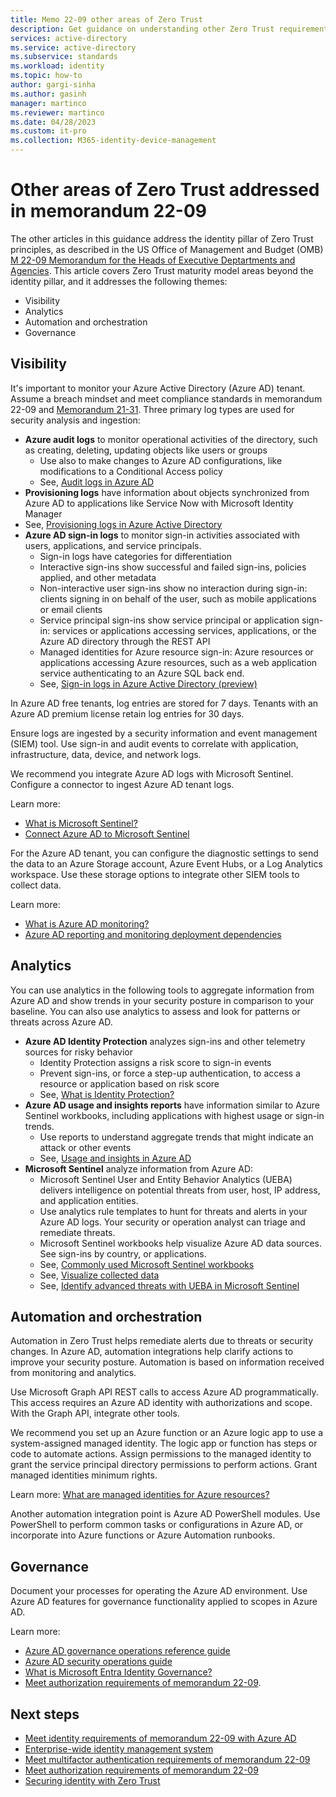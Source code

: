 ```yaml
---
title: Memo 22-09 other areas of Zero Trust
description: Get guidance on understanding other Zero Trust requirements outlined in US government OMB memorandum 22-09.
services: active-directory 
ms.service: active-directory
ms.subservice: standards
ms.workload: identity
ms.topic: how-to
author: gargi-sinha
ms.author: gasinh
manager: martinco
ms.reviewer: martinco
ms.date: 04/28/2023
ms.custom: it-pro
ms.collection: M365-identity-device-management
---
```


# Other areas of Zero Trust addressed in memorandum 22-09

The other articles in this guidance address the identity pillar of Zero Trust principles, as described in the US Office of Management and Budget (OMB) [M 22-09 Memorandum for the Heads of Executive Deptartments and Agencies](https://www.whitehouse.gov/wp-content/uploads/2022/01/M-22-09.pdf). This article covers Zero Trust maturity model areas beyond the identity pillar, and it addresses the following themes:

* Visibility
* Analytics
* Automation and orchestration
* Governance 

## Visibility

It's important to monitor your Azure Active Directory (Azure AD) tenant. Assume a breach mindset and meet compliance standards in memorandum 22-09 and [Memorandum 21-31](https://www.whitehouse.gov/wp-content/uploads/2021/08/M-21-31-Improving-the-Federal-Governments-Investigative-and-Remediation-Capabilities-Related-to-Cybersecurity-Incidents.pdf). Three primary log types are used for security analysis and ingestion:

* **Azure audit logs** to monitor operational activities of the directory, such as creating, deleting, updating objects like users or groups
  * Use also to make changes to Azure AD configurations, like modifications to a Conditional Access policy
  * See, [Audit logs in Azure AD](../reports-monitoring/concept-audit-logs.md)
* **Provisioning logs** have information about objects synchronized from Azure AD to applications like Service Now with Microsoft Identity Manager
* See, [Provisioning logs in Azure Active Directory](../reports-monitoring/concept-provisioning-logs.md)
* **Azure AD sign-in logs** to monitor sign-in activities associated with users, applications, and service principals. 
  * Sign-in logs have categories for differentiation
  * Interactive sign-ins show successful and failed sign-ins, policies applied, and other metadata
  * Non-interactive user sign-ins show no interaction during sign-in: clients signing in on behalf of the user, such as mobile applications or email clients
  * Service principal sign-ins show service principal or application sign-in: services or applications accessing services, applications, or the Azure AD directory through the REST API
  * Managed identities for Azure resource sign-in: Azure resources or applications accessing Azure resources, such as a web application service authenticating to an Azure SQL back end. 
  * See, [Sign-in logs in Azure Active Directory (preview)](../reports-monitoring/concept-all-sign-ins.md)

In Azure AD free tenants, log entries are stored for 7 days. Tenants with an Azure AD premium license retain log entries for 30 days. 

Ensure logs are ingested by a security information and event management (SIEM) tool. Use sign-in and audit events to correlate with application, infrastructure, data, device, and network logs. 

We recommend you integrate Azure AD logs with Microsoft Sentinel. Configure a connector to ingest Azure AD tenant logs.

Learn more:

* [What is Microsoft Sentinel?](../../sentinel/overview.md) 
* [Connect Azure AD to Microsoft Sentinel](../../sentinel/connect-azure-active-directory.md)

For the Azure AD tenant, you can configure the diagnostic settings to send the data to an Azure Storage account, Azure Event Hubs, or a Log Analytics workspace. Use these storage options to integrate other SIEM tools to collect data. 

Learn more:

* [What is Azure AD monitoring?](../reports-monitoring/overview-monitoring.md)
* [Azure AD reporting and monitoring deployment dependencies](../reports-monitoring/plan-monitoring-and-reporting.md)

## Analytics

You can use analytics in the following tools to aggregate information from Azure AD and show trends in your security posture in comparison to your baseline. You can also use analytics to assess and look for patterns or threats across Azure AD. 

* **Azure AD Identity Protection** analyzes sign-ins and other telemetry sources for risky behavior
  * Identity Protection assigns a risk score to sign-in events
  * Prevent sign-ins, or force a step-up authentication, to access a resource or application based on risk score
  * See, [What is Identity Protection?](../identity-protection/overview-identity-protection.md)
* **Azure AD usage and insights reports** have information similar to Azure Sentinel workbooks, including applications with highest usage or sign-in trends. 
  * Use reports to understand aggregate trends that might indicate an attack or other events
  * See, [Usage and insights in Azure AD](../reports-monitoring/concept-usage-insights-report.md)
* **Microsoft Sentinel** analyze information from Azure AD: 
  * Microsoft Sentinel User and Entity Behavior Analytics (UEBA) delivers intelligence on potential threats from user, host, IP address, and application entities. 
  * Use analytics rule templates to hunt for threats and alerts in your Azure AD logs. Your security or operation analyst can triage and remediate threats.
  * Microsoft Sentinel workbooks help visualize Azure AD data sources. See sign-ins by country, or applications. 
  * See, [Commonly used Microsoft Sentinel workbooks](../../sentinel/top-workbooks.md)
  * See, [Visualize collected data](../../sentinel/get-visibility.md)
  * See, [Identify advanced threats with UEBA in Microsoft Sentinel](../../sentinel/identify-threats-with-entity-behavior-analytics.md)

## Automation and orchestration

Automation in Zero Trust helps remediate alerts due to threats or security changes. In Azure AD, automation integrations help clarify actions to improve your security posture. Automation is based on information received from monitoring and analytics. 

Use Microsoft Graph API REST calls to access Azure AD programmatically. This access requires an Azure AD identity with authorizations and scope. With the Graph API, integrate other tools. 

We recommend you set up an Azure function or an Azure logic app to use a system-assigned managed identity. The logic app or function has steps or code to automate actions. Assign permissions to the managed identity to grant the service principal directory permissions to perform actions. Grant managed identities minimum rights. 

Learn more: [What are managed identities for Azure resources?](../managed-identities-azure-resources/overview.md)

Another automation integration point is Azure AD PowerShell modules. Use PowerShell to perform common tasks or configurations in Azure AD, or incorporate into Azure functions or Azure Automation runbooks. 

## Governance

Document your processes for operating the Azure AD environment. Use Azure AD features for governance functionality applied to scopes in Azure AD. 

Learn more:

* [Azure AD governance operations reference guide](../fundamentals/active-directory-ops-guide-govern.md)
* [Azure AD security operations guide](../fundamentals/security-operations-introduction.md)
* [What is Microsoft Entra Identity Governance?](../governance/identity-governance-overview.md) 
* [Meet authorization requirements of memorandum 22-09](memo-22-09-authorization.md). 

 
## Next steps

* [Meet identity requirements of memorandum 22-09 with Azure AD](memo-22-09-meet-identity-requirements.md)
* [Enterprise-wide identity management system](memo-22-09-enterprise-wide-identity-management-system.md)
* [Meet multifactor authentication requirements of memorandum 22-09](memo-22-09-multi-factor-authentication.md)
* [Meet authorization requirements of memorandum 22-09](memo-22-09-authorization.md)
* [Securing identity with Zero Trust](/security/zero-trust/deploy/identity)
